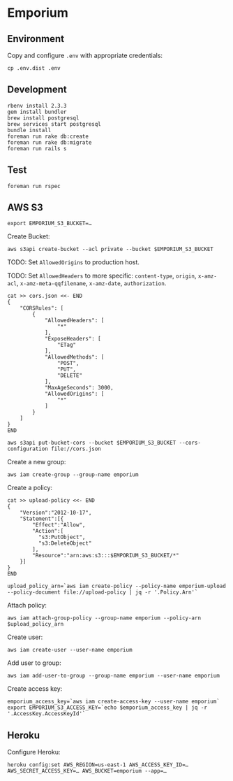 # Emporium

## Environment

Copy and configure `.env` with appropriate credentials:

```
cp .env.dist .env
```

## Development

```
rbenv install 2.3.3
gem install bundler
brew install postgresql
brew services start postgresql
bundle install
foreman run rake db:create
foreman run rake db:migrate
foreman run rails s
```

## Test

```
foreman run rspec
```

## AWS S3

```
export EMPORIUM_S3_BUCKET=…
```

Create Bucket:

```
aws s3api create-bucket --acl private --bucket $EMPORIUM_S3_BUCKET
```

TODO: Set `AllowedOrigins` to production host.

TODO: Set `AllowedHeaders` to more specific: `content-type`, `origin`, `x-amz-acl`, `x-amz-meta-qqfilename`, `x-amz-date`, `authorization`.

```
cat >> cors.json <<- END
{
    "CORSRules": [
        {
            "AllowedHeaders": [
                "*"
            ],
            "ExposeHeaders": [
                "ETag"
            ],
            "AllowedMethods": [
                "POST",
                "PUT",
                "DELETE"
            ],
            "MaxAgeSeconds": 3000,
            "AllowedOrigins": [
                "*"
            ]
        }
    ]
}
END

```

```
aws s3api put-bucket-cors --bucket $EMPORIUM_S3_BUCKET --cors-configuration file://cors.json
```

Create a new group:

```
aws iam create-group --group-name emporium
```

Create a policy:

```
cat >> upload-policy <<- END
{
    "Version":"2012-10-17",
    "Statement":[{
        "Effect":"Allow",
        "Action":[
          "s3:PutObject",
          "s3:DeleteObject"
        ],
        "Resource":"arn:aws:s3:::$EMPORIUM_S3_BUCKET/*"
    }]
}
END

```

```
upload_policy_arn=`aws iam create-policy --policy-name emporium-upload --policy-document file://upload-policy | jq -r '.Policy.Arn'`
```

Attach policy:

```
aws iam attach-group-policy --group-name emporium --policy-arn $upload_policy_arn
```

Create user:

```
aws iam create-user --user-name emporium
```

Add user to group:

```
aws iam add-user-to-group --group-name emporium --user-name emporium
```

Create access key:

```
emporium_access_key=`aws iam create-access-key --user-name emporium`
export EMPORIUM_S3_ACCESS_KEY=`echo $emporium_access_key | jq -r '.AccessKey.AccessKeyId'`
```

## Heroku

Configure Heroku:

```
heroku config:set AWS_REGION=us-east-1 AWS_ACCESS_KEY_ID=… AWS_SECRET_ACCESS_KEY=… AWS_BUCKET=emporium --app=…
```

